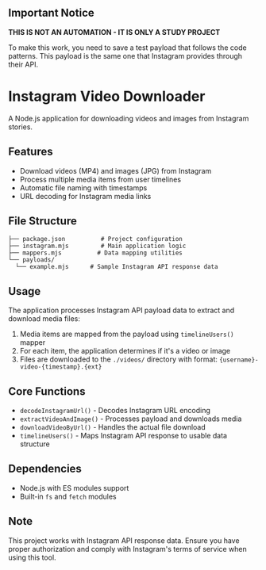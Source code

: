 ## Important Notice

**THIS IS NOT AN AUTOMATION - IT IS ONLY A STUDY PROJECT**

To make this work, you need to save a test payload that follows the code patterns. This payload is the same one that Instagram provides through their API.

# Instagram Video Downloader

A Node.js application for downloading videos and images from Instagram stories.

## Features

- Download videos (MP4) and images (JPG) from Instagram
- Process multiple media items from user timelines
- Automatic file naming with timestamps
- URL decoding for Instagram media links

## File Structure

```
├── package.json          # Project configuration
├── instagram.mjs         # Main application logic
├── mappers.mjs          # Data mapping utilities
└── payloads/
  └── example.mjs      # Sample Instagram API response data
```

## Usage

The application processes Instagram API payload data to extract and download media files:

1. Media items are mapped from the payload using `timelineUsers()` mapper
2. For each item, the application determines if it's a video or image
3. Files are downloaded to the `./videos/` directory with format: `{username}-video-{timestamp}.{ext}`

## Core Functions

- `decodeInstagramUrl()` - Decodes Instagram URL encoding
- `extractVideoAndImage()` - Processes payload and downloads media
- `downloadVideoByUrl()` - Handles the actual file download
- `timelineUsers()` - Maps Instagram API response to usable data structure

## Dependencies

- Node.js with ES modules support
- Built-in `fs` and `fetch` modules

## Note

This project works with Instagram API response data. Ensure you have proper authorization and comply with Instagram's terms of service when using this tool.
